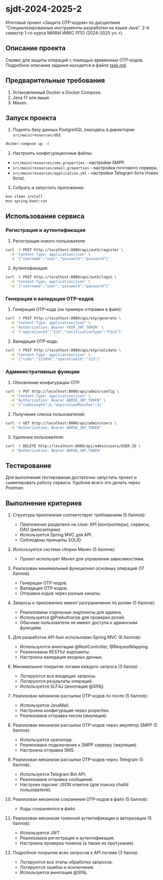 # sjdt-2024-2025-2
Итоговый проект «Защита OTP-кодом» по дисциплине "Специализированные инструменты разработки на языке Java". 2-й семестр 1-го курса МИФИ ИИКС РПО (2024-2025 уч. г).

## Описание проекта
Сервис для защиты операций с помощью временных OTP-кодов. Подробное описание задания находится в файле [task.md](task.md).

## Предварительные требования
1. Установленный Docker и Docker Compose.
2. Java 17 или выше.
3. Maven.

## Запуск проекта
1. Поднять базу данных PostgreSQL (находясь в директории `src/main/resources/db`):
```bash
docker-compose up -d
```

2. Настроить конфигурационные файлы:
- `src/main/resources/sms.properties` - настройки SMPP.
- `src/main/resources/email.properties` - настройки почтового сервера.
- `src/main/resources/application.yml` - настройки Telegram бота (токен бота).

3. Собрать и запустить приложение:
```bash
mvn clean install
mvn spring-boot:run
```

## Использование сервиса

### Регистрация и аутентификация
1. Регистрация нового пользователя:
```bash
curl -X POST http://localhost:8080/api/auth/register \
  -H "Content-Type: application/json" \
  -d '{"username":"user","password":"password"}'
```

2. Аутентификация:
```bash
curl -X POST http://localhost:8080/api/auth/login \
  -H "Content-Type: application/json" \
  -d '{"username":"user","password":"password"}'
```

### Генерация и валидация OTP-кодов
1. Генерация OTP-кода (на примере отправки в файл):
```bash
curl -X POST http://localhost:8080/api/otp/generate \
  -H "Content-Type: application/json" \
  -H "Authorization: Bearer YOUR_JWT_TOKEN" \
  -d '{"operationId":"123","notificationType":"FILE"}'
```

2. Валидация OTP-кода:
```bash
curl -X POST http://localhost:8080/api/otp/validate \
  -H "Content-Type: application/json" \
  -d '{"code":"123456","operationId":"123"}'
```

### Административные функции
1. Обновление конфигурации OTP:
```bash
curl -X PUT http://localhost:8080/api/admin/config \
  -H "Content-Type: application/json" \
  -H "Authorization: Bearer ADMIN_JWT_TOKEN" \
  -d '{"codeLength":6,"expirationMinutes":5}'
```

2. Получение списка пользователей:
```bash
curl -X GET http://localhost:8080/api/admin/users \
  -H "Authorization: Bearer ADMIN_JWT_TOKEN"
```

3. Удаление пользователя:
```bash
curl -X DELETE http://localhost:8080/api/admin/users/USER_ID \
  -H "Authorization: Bearer ADMIN_JWT_TOKEN"
```

## Тестирование

Для выполнения тестирования достаточно запустить проект и сымитировать работу сервиса. Удобнее всего это делать через Postman.

## Выполнение критериев

1. Структура приложения соответствует требованиям (5 баллов):
   - Приложение разделено на слои: API (контроллеры), сервисы, DAO (репозитории).
   - Используется Spring MVC для API.
   - Соблюдены принципы SOLID.

2. Используется система сборки Maven (5 баллов):
   - Проект использует Maven для управления зависимостями.

3. Реализован минимальный функционал основных операций (17 баллов).
   - Генерация OTP-кодов.
   - Валидация OTP-кодов.
   - Отправка кодов через разные каналы.

4. Запросы к приложению имеют разграничение по ролям (5 баллов):
   - Реализованы отдельные эндпоинты для админа.
   - Используется @PreAuthorize для проверки ролей.
   - Обычные пользователи не имеют доступа к админским функциям.

5. Для разработки API был использован Spring MVC (6 баллов):
   - Используются аннотации @RestController, @RequestMapping.
   - Реализованы RESTful эндпоинты.
   - Настроена валидация входных данных.

6. Минимальное покрытие логами каждого запроса (3 балла):
   - Логируются все входящие запросы.
   - Логируются результаты операций.
   - Используется SLF4J (аннотация @Slf4j).

7. Реализован механизм рассылки OTP-кодов по почте (5 баллов):
   - Используется JavaMail.
   - Настроена конфигурация через properties.
   - Реализована отправка писем (эмуляция).

8. Реализован механизм рассылки OTP-кодов через эмулятор SMPP (5 баллов):
   - Используется opensmpp.
   - Реализовано подключение к SMPP серверу (эмуляция).
   - Настроена отправка SMS.

9. Реализован механизм рассылки OTP-кодов через Telegram (5 баллов):
   - Используется Telegram Bot API.
   - Реализована отправка сообщений.
   - Настроен парсинг JSON ответов (для поиска chatId пользователя).

10. Реализован механизм сохранения OTP-кодов в файл (5 баллов):
    - Коды сохраняются в файл.

11. Реализован механизм токенной аутентификации и авторизации (5 баллов):
    - Используется JWT.
    - Реализована регистрация и аутентификация.
    - Настроена проверка токенов (а также их протухание).

12. Подробное покрытие всех запросов к API логами (3 балла):
    - Логируются все этапы обработки запросов.
    - Логируются ошибки и исключения.
    - Используется аннотация @Slf4j.